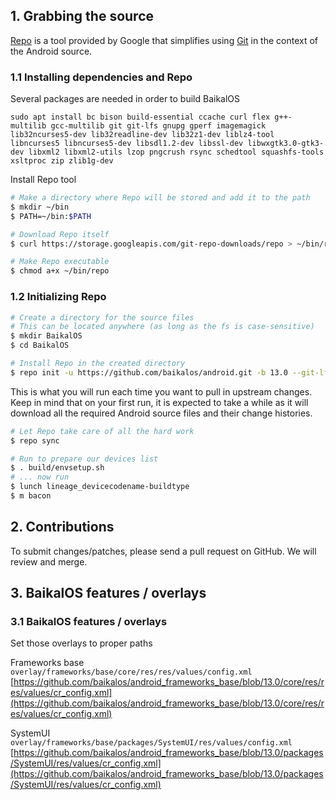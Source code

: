 ## 1. Grabbing the source ##

[Repo](http://source.android.com/source/developing.html) is a tool provided by Google that
simplifies using [Git](http://git-scm.com/book) in the context of the Android source.

### 1.1 Installing dependencies and Repo ###

Several packages are needed in order to build BaikalOS
```
sudo apt install bc bison build-essential ccache curl flex g++-multilib gcc-multilib git git-lfs gnupg gperf imagemagick lib32ncurses5-dev lib32readline-dev lib32z1-dev liblz4-tool libncurses5 libncurses5-dev libsdl1.2-dev libssl-dev libwxgtk3.0-gtk3-dev libxml2 libxml2-utils lzop pngcrush rsync schedtool squashfs-tools xsltproc zip zlib1g-dev
```

Install Repo tool
```bash
# Make a directory where Repo will be stored and add it to the path
$ mkdir ~/bin
$ PATH=~/bin:$PATH

# Download Repo itself
$ curl https://storage.googleapis.com/git-repo-downloads/repo > ~/bin/repo

# Make Repo executable
$ chmod a+x ~/bin/repo
```

### 1.2 Initializing Repo ###

```bash
# Create a directory for the source files
# This can be located anywhere (as long as the fs is case-sensitive)
$ mkdir BaikalOS
$ cd BaikalOS

# Install Repo in the created directory
$ repo init -u https://github.com/baikalos/android.git -b 13.0 --git-lfs
```

This is what you will run each time you want to pull in upstream changes. Keep in mind that on your
first run, it is expected to take a while as it will download all the required Android source files
and their change histories.

```bash
# Let Repo take care of all the hard work
$ repo sync
```

```bash
# Run to prepare our devices list
$ . build/envsetup.sh
# ... now run
$ lunch lineage_devicecodename-buildtype
$ m bacon
```

## 2. Contributions ##

To submit changes/patches, please send a pull request on GitHub. We will review and merge.

## 3. BaikalOS features / overlays

### 3.1 BaikalOS features / overlays ###
Set those overlays to proper paths

Frameworks base  
```overlay/frameworks/base/core/res/res/values/config.xml```  
[https://github.com/baikalos/android_frameworks_base/blob/13.0/core/res/res/values/cr_config.xml](https://github.com/baikalos/android_frameworks_base/blob/13.0/core/res/res/values/cr_config.xml)

SystemUI  
```overlay/frameworks/base/packages/SystemUI/res/values/config.xml```  
[https://github.com/baikalos/android_frameworks_base/blob/13.0/packages/SystemUI/res/values/cr_config.xml](https://github.com/baikalos/android_frameworks_base/blob/13.0/packages/SystemUI/res/values/cr_config.xml)

